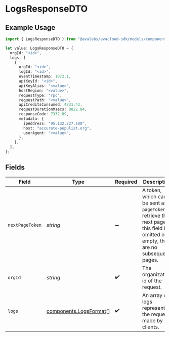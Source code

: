 # LogsResponseDTO

## Example Usage

```typescript
import { LogsResponseDTO } from "@avalabs/avacloud-sdk/models/components";

let value: LogsResponseDTO = {
  orgId: "<id>",
  logs: [
    {
      orgId: "<id>",
      logId: "<id>",
      eventTimestamp: 1072.1,
      apiKeyId: "<id>",
      apiKeyAlias: "<value>",
      hostRegion: "<value>",
      requestType: "rpc",
      requestPath: "<value>",
      apiCreditsConsumed: 4731.43,
      requestDurationMsecs: 8822.84,
      responseCode: 7332.89,
      metadata: {
        ipAddress: "95.132.227.188",
        host: "accurate-populist.org",
        userAgent: "<value>",
      },
    },
  ],
};
```

## Fields

| Field                                                                                                                                  | Type                                                                                                                                   | Required                                                                                                                               | Description                                                                                                                            |
| -------------------------------------------------------------------------------------------------------------------------------------- | -------------------------------------------------------------------------------------------------------------------------------------- | -------------------------------------------------------------------------------------------------------------------------------------- | -------------------------------------------------------------------------------------------------------------------------------------- |
| `nextPageToken`                                                                                                                        | *string*                                                                                                                               | :heavy_minus_sign:                                                                                                                     | A token, which can be sent as `pageToken` to retrieve the next page. If this field is omitted or empty, there are no subsequent pages. |
| `orgId`                                                                                                                                | *string*                                                                                                                               | :heavy_check_mark:                                                                                                                     | The organization id of the request.                                                                                                    |
| `logs`                                                                                                                                 | [components.LogsFormat](../../models/components/logsformat.md)[]                                                                       | :heavy_check_mark:                                                                                                                     | An array of logs representing the requests made by clients.                                                                            |